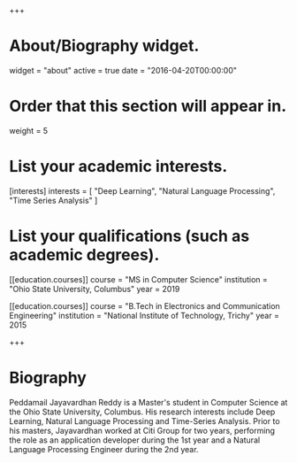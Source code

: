 +++
# About/Biography widget.
widget = "about"
active = true
date = "2016-04-20T00:00:00"

# Order that this section will appear in.
weight = 5

# List your academic interests.
[interests]
  interests = [
    "Deep Learning",
    "Natural Language Processing",
    "Time Series Analysis"
  ]

# List your qualifications (such as academic degrees).
[[education.courses]]
  course = "MS in Computer Science"
  institution = "Ohio State University, Columbus"
  year = 2019

[[education.courses]]
  course = "B.Tech in Electronics and Communication Engineering"
  institution = "National Institute of Technology, Trichy"
  year = 2015
 
+++

# Biography

Peddamail Jayavardhan Reddy is a Master's student in Computer Science at the Ohio State University, Columbus. His research interests include Deep Learning, Natural Language Processing and Time-Series Analysis. Prior to his masters, Jayavardhan worked at Citi Group for two years, performing the role as an application developer during the 1st year and a Natural Language Processing Engineer during the 2nd year.
